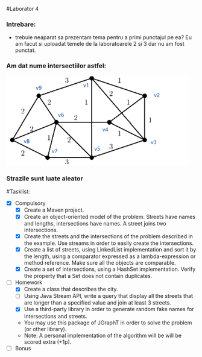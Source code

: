 #Laborator 4

### Intrebare:
- trebuie neaparat sa prezentam tema pentru a primi punctajul pe ea? Eu am facut si uploadat temele de la laboratoarele 2 si 3 dar nu am fost punctat.

### Am dat nume intersectiilor astfel:

![o poza cu un graf](./graf.png)

### Strazile sunt luate aleator

#Tasklist:

- [x] Compulsory
  - [x] Create a Maven project.
  - [x] Create an object-oriented model of the problem. Streets have names and lengths, intersections have names. A street joins two intersections.
  - [x] Create the streets and the intersections of the problem described in the example. Use streams in order to easily create the intersections.
  - [x] Create a list of streets, using LinkedList implementation and sort it by the length, using a comparator expressed as a lambda-expression or method reference. Make sure all the objects are comparable.
  - [x] Create a set of intersections, using a HashSet implementation. Verify the property that a Set does not contain duplicates. 
- [ ] Homework
  - [x] Create a class that describes the city.
  - [ ] Using Java Stream API, write a query that display all the streets that are longer than a specified value and join at least 3 streets.
  - [x] Use a third-party library in order to generate random fake names for intersections and streets.
  - You may use this package of JGraphT in order to solve the problem (or other library).
  - Note: A personal implementation of the algorithm will be will be scored extra (+1p). 
- [ ] Bonus